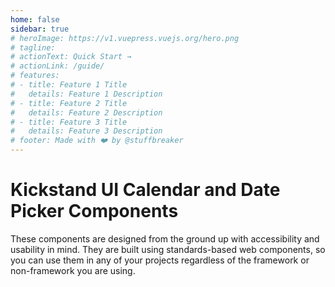 ```yaml
---
home: false
sidebar: true
# heroImage: https://v1.vuepress.vuejs.org/hero.png
# tagline: 
# actionText: Quick Start →
# actionLink: /guide/
# features:
# - title: Feature 1 Title
#   details: Feature 1 Description
# - title: Feature 2 Title
#   details: Feature 2 Description
# - title: Feature 3 Title
#   details: Feature 3 Description
# footer: Made with ❤️ by @stuffbreaker
---
```


<!-- <img :src="$withBase('/calendar.png')" alt="calendar graphic"> -->

# Kickstand UI Calendar and Date Picker Components

These components are designed from the ground up with accessibility and usability in mind. They are built using standards-based web components, so you can use them in any of your projects regardless of the framework or non-framework you are using.